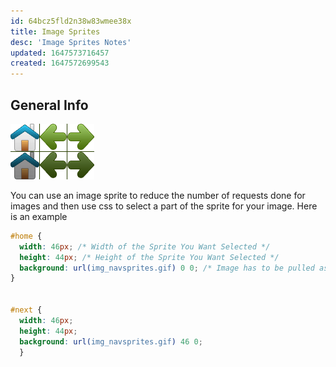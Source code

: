 ```yaml
---
id: 64bcz5fld2n38w83wmee38x
title: Image Sprites
desc: 'Image Sprites Notes'
updated: 1647573716457
created: 1647572699543
---
```

## General Info

![Image Sprites](/assets/images/img_navsprites_hover.gif)

You can use an image sprite to reduce the number of requests done for images and then use css to select a part of the sprite for your image. Here is an example

```css
#home {
  width: 46px; /* Width of the Sprite You Want Selected */
  height: 44px; /* Height of the Sprite You Want Selected */
  background: url(img_navsprites.gif) 0 0; /* Image has to be pulled as a background for this to work, the numbers at the end indicate location of the sprite in x(left) and y(top) axis */
}


#next {
  width: 46px; 
  height: 44px; 
  background: url(img_navsprites.gif) 46 0; 
  }
```
